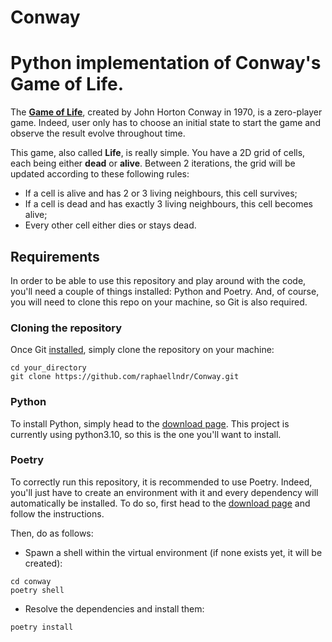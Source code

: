 # Conway
Python implementation of Conway's Game of Life.
=======

The **[Game of Life](https://en.wikipedia.org/wiki/Conway%27s_Game_of_Life)**, created by John Horton Conway in 1970, 
is a zero-player game. Indeed, user only has to choose an initial state to start the game
and observe the result evolve throughout time.

This game, also called **Life**, is really simple. You have a 2D grid of cells, each being either **dead**
or **alive**. Between 2 iterations, the grid will be updated according to these following rules:

- If a cell is alive and has 2 or 3 living neighbours, this cell survives;
- If a cell is dead and has exactly 3 living neighbours, this cell becomes alive;
- Every other cell either dies or stays dead.


## Requirements

In order to be able to use this repository and play around with the code, you'll need a couple of things installed: 
Python and Poetry. And, of course, you will need to clone this repo on your machine, so Git is also required.

### Cloning the repository

Once Git [installed](https://git-scm.com/downloads), simply clone the repository on your machine:

```shell
cd your_directory
git clone https://github.com/raphaellndr/Conway.git
```

### Python

To install Python, simply head to the [download page](https://www.python.org/downloads/). This project is currently using 
python3.10, so this is the one you'll want to install.

### Poetry

To correctly run this repository, it is recommended to use Poetry. Indeed, you'll just have to create an environment with
it and every dependency will automatically be installed. To do so, first head to the [download page](https://python-poetry.org/docs/#installation)
and follow the instructions.

Then, do as follows:

- Spawn a shell within the virtual environment (if none exists yet, it will be created):

```shell
cd conway
poetry shell
```

-  Resolve the dependencies and install them:

```shell
poetry install
```